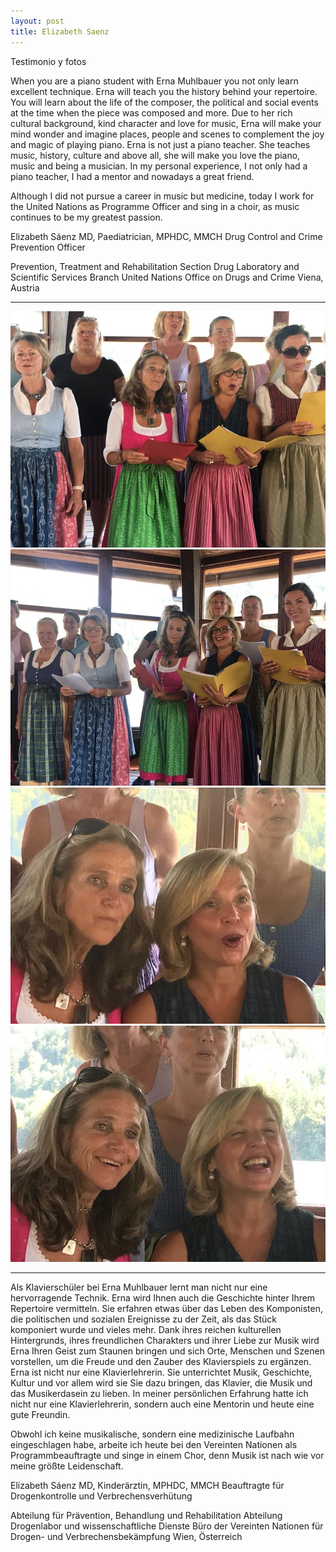 ```yaml
---
layout: post
title: Elizabeth Saenz
---
```


Testimonio y fotos

When you are a piano student with Erna Muhlbauer you not only learn excellent technique. Erna will teach you the history behind your repertoire.  You will learn about the  life of the composer, the political and social events at the time when the piece was composed and more. Due to her rich cultural background, kind character and love for music, Erna  will make your mind wonder and imagine places, people  and scenes to complement the joy and magic of playing piano.
Erna is not just a piano teacher. She teaches music, history, culture and above all, she will make you love the piano, music and being a musician. 
In my personal experience,  I not only had a piano teacher, I had a mentor and nowadays a great friend.
 
Although I did not pursue a career in music but medicine, today I work for the United  Nations as Programme Officer and sing in a choir, as music continues to be my greatest passion.
 
Elizabeth Sáenz MD, Paediatrician, MPHDC, MMCH
Drug Control and Crime Prevention Officer
 
Prevention, Treatment and Rehabilitation Section
Drug Laboratory and Scientific Services Branch
United Nations Office on Drugs and Crime
Viena, Austria

---
![image](/assets/elizabeth-saenz-1.jpeg)
![image](/assets/elizabeth-saenz-2.jpeg)
![image](/assets/elizabeth-saenz-3.jpeg)
![image](/assets/elizabeth-saenz-4.jpeg)

---

Als Klavierschüler bei Erna Muhlbauer lernt man nicht nur eine hervorragende Technik. Erna wird Ihnen auch die Geschichte hinter Ihrem Repertoire vermitteln.  Sie erfahren etwas über das Leben des Komponisten, die politischen und sozialen Ereignisse zu der Zeit, als das Stück komponiert wurde und vieles mehr. Dank ihres reichen kulturellen Hintergrunds, ihres freundlichen Charakters und ihrer Liebe zur Musik wird Erna Ihren Geist zum Staunen bringen und sich Orte, Menschen und Szenen vorstellen, um die Freude und den Zauber des Klavierspiels zu ergänzen.
Erna ist nicht nur eine Klavierlehrerin. Sie unterrichtet Musik, Geschichte, Kultur und vor allem wird sie Sie dazu bringen, das Klavier, die Musik und das Musikerdasein zu lieben. 
In meiner persönlichen Erfahrung hatte ich nicht nur eine Klavierlehrerin, sondern auch eine Mentorin und heute eine gute Freundin.
 
Obwohl ich keine musikalische, sondern eine medizinische Laufbahn eingeschlagen habe, arbeite ich heute bei den Vereinten Nationen als Programmbeauftragte und singe in einem Chor, denn Musik ist nach wie vor meine größte Leidenschaft.
 
Elizabeth Sáenz MD, Kinderärztin, MPHDC, MMCH
Beauftragte für Drogenkontrolle und Verbrechensverhütung
 
Abteilung für Prävention, Behandlung und Rehabilitation
Abteilung Drogenlabor und wissenschaftliche Dienste
Büro der Vereinten Nationen für Drogen- und Verbrechensbekämpfung
Wien, Österreich
